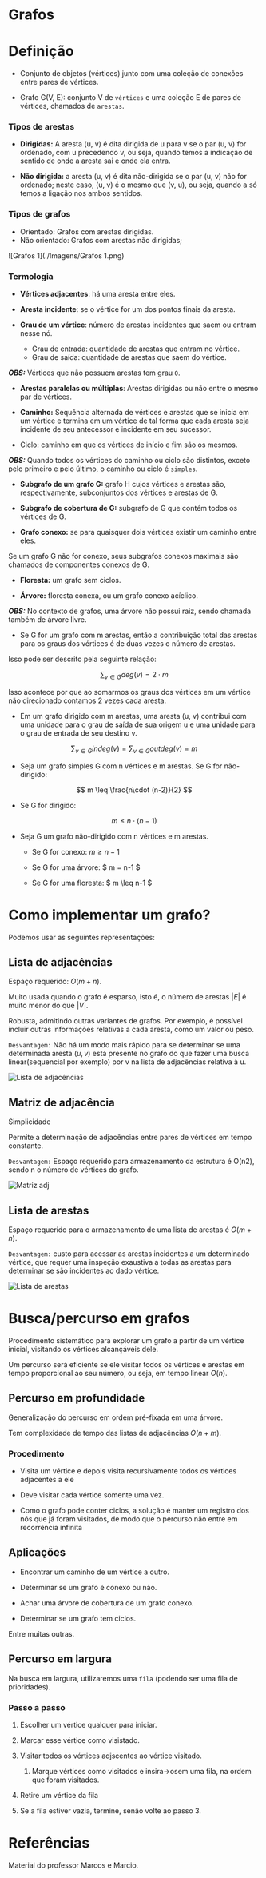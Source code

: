 # Grafos

# Definição

- Conjunto de objetos (vértices) junto com uma coleção de
conexões entre pares de vértices.

- Grafo G(V, E): conjunto V de `vértices` e uma coleção E de pares
de vértices, chamados de `arestas`.

### Tipos de arestas

- **Dirigidas:** A aresta (u, v) é dita dirigida de u para v se o par (u, v) for
ordenado, com u precedendo v, ou seja, quando temos a indicação de sentido de onde a aresta sai e onde ela entra.

- **Não dirigida:** a aresta (u, v) é dita não-dirigida se o par (u, v) não for
ordenado; neste caso, (u, v) é o mesmo que (v, u), ou seja, quando a só temos a ligação nos ambos sentidos.


### Tipos de grafos

- Orientado: Grafos com arestas dirigidas.
- Não orientado: Grafos com arestas não dirigidas;

![Grafos 1](./Imagens/Grafos 1.png) 

### Termologia

- **Vértices adjacentes**: há uma aresta entre eles.

- **Aresta incidente**: se o vértice for um dos pontos finais da
aresta.

- **Grau de um vértice**: número de arestas incidentes que saem ou entram nesse nó.
  + Grau de entrada: quantidade de arestas que entram no vértice.
  + Grau de saída: quantidade de arestas que saem do vértice.

***OBS:*** Vértices que não possuem arestas tem grau `0`.

- **Arestas paralelas ou múltiplas**: Arestas dirigidas ou não entre o
mesmo par de vértices.

- **Caminho:** Sequência alternada de vértices e arestas que se
inicia em um vértice e termina em um vértice de tal forma que
cada aresta seja incidente de seu antecessor e incidente em
seu sucessor.

- Ciclo: caminho em que os vértices de início e fim são os
mesmos.

***OBS:*** Quando todos os vértices do caminho ou ciclo são distintos,
exceto pelo primeiro e pelo último, o caminho ou ciclo é
`simples`.

- **Subgrafo de um grafo G:** grafo H cujos vértices e arestas são,
respectivamente, subconjuntos dos vértices e arestas de G.

- **Subgrafo de cobertura de G:** subgrafo de G que contém todos
os vértices de G.

- **Grafo conexo:** se para quaisquer dois vértices existir um
caminho entre eles.

Se um grafo G não for conexo, seus subgrafos conexos
maximais são chamados de componentes conexos de G.

- **Floresta:** um grafo sem ciclos.

- **Árvore:** floresta conexa, ou um grafo conexo acíclico.

***OBS:*** No contexto de grafos, uma árvore não possui raiz, sendo
chamada também de árvore livre.

- Se G for um grafo com m arestas, então a contribuição total
das arestas para os graus dos vértices é de duas vezes o
número de arestas.

Isso pode ser descrito pela seguinte relação:

$$
\sum _{v∈G} deg(v) = 2\cdot m
$$

Isso acontece por que ao somarmos os graus dos vértices em um vértice não direcionado contamos 2 vezes cada aresta.

- Em um grafo dirigido com m arestas, uma aresta (u, v)
contribui com uma unidade para o grau de saída de sua origem
u e uma unidade para o grau de entrada de seu destino v.

$$
\sum _{v∈G} indeg(v) = \sum _{v∈G} outdeg(v) =  m
$$

- Seja um grafo simples G com n vértices e m arestas. Se G for
não-dirigido:

$$
m \leq  \frac{n\cdot (n-2)}{2} 
$$

- Se G for dirigido:

$$
m \leq n \cdot (n-1)
$$

- Seja G um grafo não-dirigido com n vértices e m arestas.

  + Se G for conexo: $m \geq n-1$

  + Se G for uma árvore: $ m = n-1 $

  + Se G for uma floresta: $ m \leq n-1 $

# Como implementar um grafo?

Podemos usar as seguintes representações:

## Lista de adjacências

Espaço requerido: $O(m+n)$.

Muito usada quando o grafo é esparso, isto é, o número de
arestas $|E|$ é muito menor do que $|V|$.

Robusta, admitindo outras variantes de grafos. Por exemplo, é
possível incluir outras informações relativas a cada aresta,
como um valor ou peso.

`Desvantagem:` Não há um modo mais rápido para se determinar
se uma determinada aresta $(u, v)$ está presente no grafo do que
fazer uma busca linear(sequencial por exemplo) por v na lista de adjacências relativa à
u.

![Lista de adjacências](./Imagens/Lista%20de%20adjacência.png)

## Matriz de adjacência

Simplicidade

Permite a determinação de adjacências entre pares de vértices
em tempo constante.

`Desvantagem:` Espaço requerido para armazenamento da estrutura é O(n2),
sendo n o número de vértices do grafo.

![Matriz adj](./Imagens/Matriz%20de%20adjacência.png)

## Lista de arestas

Espaço requerido para o armazenamento de uma lista de
arestas é $O(m+n)$.

`Desvantagem:` custo para acessar as arestas incidentes a um
determinado vértice, que requer uma inspeção exaustiva a
todas as arestas para determinar se são incidentes ao dado
vértice.

![Lista de arestas](./Imagens/Lista%20de%20arestas.png)

# Busca/percurso em grafos

Procedimento sistemático para explorar um grafo a partir de
um vértice inicial, visitando os vértices alcançáveis dele.

Um percurso será eficiente se ele visitar todos os vértices e
arestas em tempo proporcional ao seu número, ou seja, em
tempo linear $O(n)$.

## Percurso em profundidade

Generalização do percurso em ordem pré-fixada em uma
árvore.

Tem complexidade de tempo das listas de adjacências $O(n+m)$.

### Procedimento

- Visita um vértice e depois visita recursivamente todos os
vértices adjacentes a ele

- Deve visitar cada vértice somente uma vez.

- Como o grafo pode conter ciclos, a solução é manter um
registro dos nós que já foram visitados, de modo que o
percurso não entre em recorrência infinita

## Aplicações

- Encontrar um caminho de um vértice a outro.

- Determinar se um grafo é conexo ou não.

- Achar uma árvore de cobertura de um grafo conexo.

- Determinar se um grafo tem ciclos.

Entre muitas outras.

## Percurso em largura

Na busca em largura, utilizaremos uma `fila` (podendo ser uma fila de prioridades).

### Passo a passo

1. Escolher um vértice qualquer para iniciar.

2. Marcar esse vértice como visistado.

3. Visitar todos os vértices adjscentes ao vértice visitado.

    1. Marque vértices como visitados e insira->osem uma fila, na ordem que foram visitados.

4. Retire um vértice da fila

5. Se a fila estiver vazia, termine, senão volte ao passo 3.


<!-- 

Exemplo:

0   

`1`   ->   **6**   ->   **2**

2   ->   5   ->   3   ->   1   ->   6

3   ->   6   ->   5   ->   4   ->   2

4   ->   5   ->   3

5   ->   6   ->   4   ->   3   ->   2

6   ->   5   ->   3   ->   2   ->   1


Fila atual: 1->6->2

***
***

Próximo passo:

0   

`1`   ->   **6**   ->   **2**

2   ->   5   ->   3   ->   1   ->   6

3   ->   6   ->   5   ->   4   ->   2

4   ->   5   ->   3

5   ->   6   ->   4   ->   3   ->   2

6   ->   5   ->   3   ->   2   ->   1


Fila atual: 1->6->2

***
***

-->
# Referências

Material do professor Marcos e Marcio.
